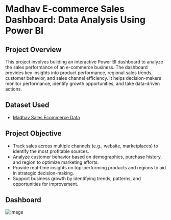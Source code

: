 # Madhav E-commerce Sales Dashboard: Data Analysis Using Power BI

## Project Overview
This project involves building an interactive Power BI dashboard to analyze the sales performance of an e-commerce business. The dashboard provides key insights into product performance, regional sales trends, customer behavior, and sales channel efficiency. It helps decision-makers monitor performance, identify growth opportunities, and take data-driven actions.

## Dataset Used
- <a href="https://github.com/faded-men16/Madhav-E-commerce-Sales-Dashboard-Data-Analysis-Using-Power-BI/blob/main/Madhav%20Dashboard.xlsx">Madhav Sales Ecommerce Data</a>

## Project Objective
- Track sales across multiple channels (e.g., website, marketplaces) to identify the most profitable sources.
- Analyze customer behavior based on demographics, purchase history, and region to optimize marketing efforts.
- Provide real-time insights on top-performing products and regions to aid in strategic decision-making.
- Support business growth by identifying trends, patterns, and opportunities for improvement.

## Dashboard
![image](https://github.com/user-attachments/assets/286d3fa1-5ede-4b22-b89d-8bea201e29f0)



